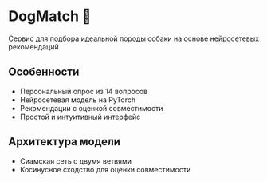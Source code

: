 # DogMatch 🐾

Сервис для подбора идеальной породы собаки на основе нейросетевых рекомендаций

## Особенности
- Персональный опрос из 14 вопросов
- Нейросетевая модель на PyTorch
- Рекомендации с оценкой совместимости
- Простой и интуитивный интерфейс

## Архитектура модели

- Сиамская сеть с двумя ветвями
- Косинусное сходство для оценки совместимости